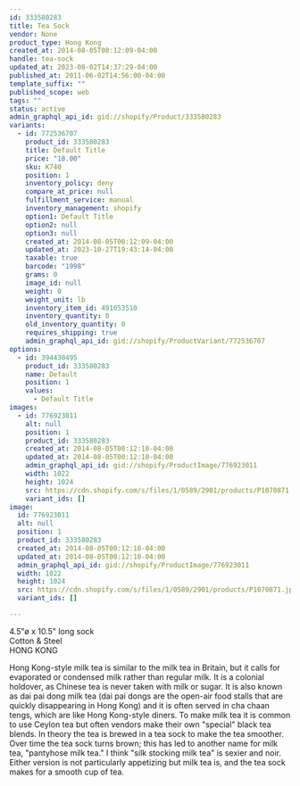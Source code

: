 ```yaml
---
id: 333580283
title: Tea Sock
vendor: None
product_type: Hong Kong
created_at: 2014-08-05T00:12:09-04:00
handle: tea-sock
updated_at: 2023-08-02T14:37:29-04:00
published_at: 2011-06-02T14:56:00-04:00
template_suffix: ""
published_scope: web
tags: ""
status: active
admin_graphql_api_id: gid://shopify/Product/333580283
variants:
  - id: 772536707
    product_id: 333580283
    title: Default Title
    price: "18.00"
    sku: K740
    position: 1
    inventory_policy: deny
    compare_at_price: null
    fulfillment_service: manual
    inventory_management: shopify
    option1: Default Title
    option2: null
    option3: null
    created_at: 2014-08-05T00:12:09-04:00
    updated_at: 2023-10-27T19:43:14-04:00
    taxable: true
    barcode: "1998"
    grams: 0
    image_id: null
    weight: 0
    weight_unit: lb
    inventory_item_id: 491053510
    inventory_quantity: 0
    old_inventory_quantity: 0
    requires_shipping: true
    admin_graphql_api_id: gid://shopify/ProductVariant/772536707
options:
  - id: 394430495
    product_id: 333580283
    name: Default
    position: 1
    values:
      - Default Title
images:
  - id: 776923011
    alt: null
    position: 1
    product_id: 333580283
    created_at: 2014-08-05T00:12:10-04:00
    updated_at: 2014-08-05T00:12:10-04:00
    admin_graphql_api_id: gid://shopify/ProductImage/776923011
    width: 1022
    height: 1024
    src: https://cdn.shopify.com/s/files/1/0589/2901/products/P1070871.jpeg?v=1407211930
    variant_ids: []
image:
  id: 776923011
  alt: null
  position: 1
  product_id: 333580283
  created_at: 2014-08-05T00:12:10-04:00
  updated_at: 2014-08-05T00:12:10-04:00
  admin_graphql_api_id: gid://shopify/ProductImage/776923011
  width: 1022
  height: 1024
  src: https://cdn.shopify.com/s/files/1/0589/2901/products/P1070871.jpeg?v=1407211930
  variant_ids: []

---
```


4.5"ø x 10.5" long sock  
Cotton & Steel  
HONG KONG

Hong Kong-style milk tea is similar to the milk tea in Britain, but it calls for evaporated or condensed milk rather than regular milk. It is a colonial holdover, as Chinese tea is never taken with milk or sugar. It is also known as dai pai dong milk tea (dai pai dongs are the open-air food stalls that are quickly disappearing in Hong Kong) and it is often served in cha chaan tengs, which are like Hong Kong-style diners. To make milk tea it is common to use Ceylon tea but often vendors make their own "special" black tea blends. In theory the tea is brewed in a tea sock to make the tea smoother. Over time the tea sock turns brown; this has led to another name for milk tea, "pantyhose milk tea." I think "silk stocking milk tea" is sexier and noir. Either version is not particularly appetizing but milk tea is, and the tea sock makes for a smooth cup of tea.
